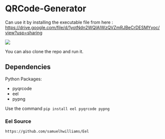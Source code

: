 # QRCode-Generator

Can use it by installing the executable file from here : https://drive.google.com/file/d/1yotNdn2WQIAIWzQVZmRJBeCrDESMYyoc/view?usp=sharing

<img src="https://github.com/settingsingh/QRCode-Generator/blob/master/code.PNG">

You can also clone the repo and run it.

## Dependencies


Python Packages:
 * pyqrcode
 * eel
 * pypng
 
Use the command ```pip install eel pyqrcode pypng```


### Eel Source
```https://github.com/samuelhwilliams/Eel```

